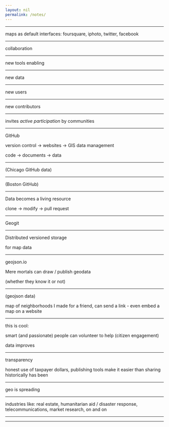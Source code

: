 ```yaml
---
layout: nil
permalink: /notes/
---
```



---

maps as default interfaces:
foursquare, iphoto, twitter, facebook

---

collaboration

---

new tools enabling

---

new data

---

new users

---

new contributors

---

invites _active participation_ by communities

---

GitHub

version control -> websites -> GIS data management

code -> documents -> data

---

(Chicago GitHub data)

---

(Boston GitHub)

---

Data becomes a living resource

clone -> modify -> pull request

---

Geogit

---

Distributed versioned storage

for map data

---

geojson.io

Mere mortals can draw / publish geodata

(whether they know it or not)

---

(geojson data)

map of neighborhoods I made for a friend, can send a link - even embed a map on a website

---

this is cool:

smart (and passionate) people can volunteer to help (citizen engagement)

data improves

---

transparency

honest use of taxpayer dollars, publishing tools make it easier than sharing historically has been

---

geo is spreading

---

industries like: real estate, humanitarian aid / disaster response, telecommunications, market research, on and on

---



---
